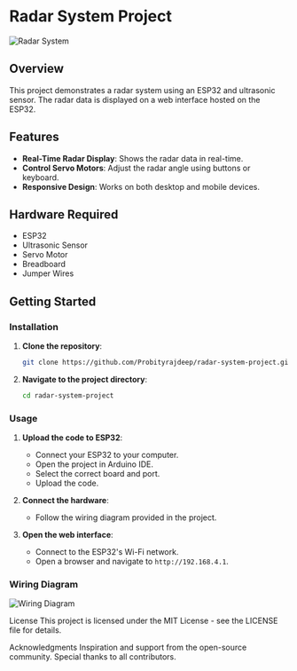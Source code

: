 # Radar System Project

![Radar System](https://via.placeholder.com/800x200.png?text=Radar+System+Project)

## Overview

This project demonstrates a radar system using an ESP32 and ultrasonic sensor. The radar data is displayed on a web interface hosted on the ESP32.

## Features

- **Real-Time Radar Display**: Shows the radar data in real-time.
- **Control Servo Motors**: Adjust the radar angle using buttons or keyboard.
- **Responsive Design**: Works on both desktop and mobile devices.

## Hardware Required

- ESP32
- Ultrasonic Sensor
- Servo Motor
- Breadboard
- Jumper Wires

## Getting Started

### Installation

1. **Clone the repository**:
    ```bash
    git clone https://github.com/Probityrajdeep/radar-system-project.git
    ```
2. **Navigate to the project directory**:
    ```bash
    cd radar-system-project
    ```

### Usage

1. **Upload the code to ESP32**:
    - Connect your ESP32 to your computer.
    - Open the project in Arduino IDE.
    - Select the correct board and port.
    - Upload the code.

2. **Connect the hardware**:
    - Follow the wiring diagram provided in the project.

3. **Open the web interface**:
    - Connect to the ESP32's Wi-Fi network.
    - Open a browser and navigate to `http://192.168.4.1`.

### Wiring Diagram

![Wiring Diagram](https://via.placeholder.com/400x300.png?text=Wiring+Diagram)

License
This project is licensed under the MIT License - see the LICENSE file for details.

Acknowledgments
Inspiration and support from the open-source community.
Special thanks to all contributors.
